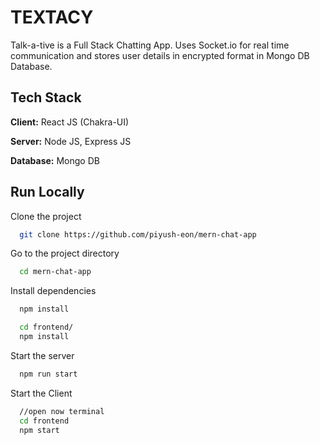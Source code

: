
# TEXTACY

Talk-a-tive is a Full Stack Chatting App.
Uses Socket.io for real time communication and stores user details in encrypted format in Mongo DB Database.
## Tech Stack

**Client:** React JS (Chakra-UI)

**Server:** Node JS, Express JS

**Database:** Mongo DB
  
## Run Locally

Clone the project

```bash
  git clone https://github.com/piyush-eon/mern-chat-app
```

Go to the project directory

```bash
  cd mern-chat-app
```

Install dependencies

```bash
  npm install
```

```bash
  cd frontend/
  npm install
```

Start the server

```bash
  npm run start
```
Start the Client

```bash
  //open now terminal
  cd frontend
  npm start
```
